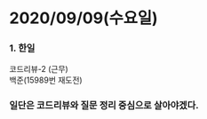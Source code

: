 2020/09/09(수요일)
=============================

### 1. 한일
코드리뷰-2 (근무)      
백준(15989번 재도전)

### 일단은 코드리뷰와 질문 정리 중심으로 살아야겠다.         
